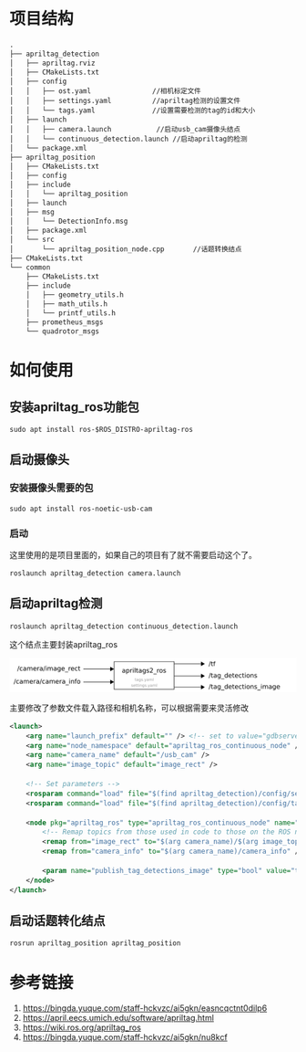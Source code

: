 

# 项目结构

```shell
.
├── apriltag_detection
│   ├── apriltag.rviz
│   ├── CMakeLists.txt
│   ├── config
│   │   ├── ost.yaml               //相机标定文件
│   │   ├── settings.yaml          //apriltag检测的设置文件
│   │   └── tags.yaml              //设置需要检测的tag的id和大小
│   ├── launch
│   │   ├── camera.launch           //启动usb_cam摄像头结点
│   │   └── continuous_detection.launch //启动apriltag的检测
│   └── package.xml
├── apriltag_position
│   ├── CMakeLists.txt
│   ├── config
│   ├── include
│   │   └── apriltag_position
│   ├── launch
│   ├── msg
│   │   └── DetectionInfo.msg
│   ├── package.xml
│   └── src
│       └── apriltag_position_node.cpp       //话题转换结点
├── CMakeLists.txt
└── common
    ├── CMakeLists.txt
    ├── include
    │   ├── geometry_utils.h
    │   ├── math_utils.h
    │   └── printf_utils.h
    ├── prometheus_msgs
    └── quadrotor_msgs

```

# 如何使用

## 安装apriltag_ros功能包

```she
sudo apt install ros-$ROS_DISTRO-apriltag-ros
```



## 启动摄像头

### 安装摄像头需要的包

```shell
sudo apt install ros-noetic-usb-cam
```



### 启动

这里使用的是项目里面的，如果自己的项目有了就不需要启动这个了。

```shell	
roslaunch apriltag_detection camera.launch
```



## 启动apriltag检测

```shell
roslaunch apriltag_detection continuous_detection.launch 
```

这个结点主要封装apriltag_ros

![image-20241122142559152](image-20241122142559152.png)



主要修改了参数文件载入路径和相机名称，可以根据需要来灵活修改

```xml
<launch>
	<arg name="launch_prefix" default="" /> <!-- set to value="gdbserver localhost:10000" for remote debugging -->
	<arg name="node_namespace" default="apriltag_ros_continuous_node" />
	<arg name="camera_name" default="/usb_cam" />
	<arg name="image_topic" default="image_rect" />

	<!-- Set parameters -->
	<rosparam command="load" file="$(find apriltag_detection)/config/settings.yaml" ns="$(arg node_namespace)" />
	<rosparam command="load" file="$(find apriltag_detection)/config/tags.yaml" ns="$(arg node_namespace)" />

	<node pkg="apriltag_ros" type="apriltag_ros_continuous_node" name="$(arg node_namespace)" clear_params="true" output="screen" launch-prefix="$(arg launch_prefix)" >
		<!-- Remap topics from those used in code to those on the ROS network -->
		<remap from="image_rect" to="$(arg camera_name)/$(arg image_topic)" />
		<remap from="camera_info" to="$(arg camera_name)/camera_info" />

		<param name="publish_tag_detections_image" type="bool" value="true" />      <!-- default: false -->
	</node>
</launch>

```

## 启动话题转化结点

```shel
rosrun apriltag_position apriltag_position
```



# 参考链接

1. https://bingda.yuque.com/staff-hckvzc/ai5gkn/easncqctnt0dilp6
2. https://april.eecs.umich.edu/software/apriltag.html
3. https://wiki.ros.org/apriltag_ros
4. https://bingda.yuque.com/staff-hckvzc/ai5gkn/nu8kcf



